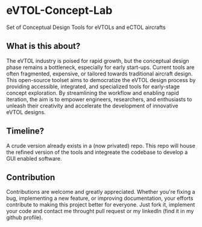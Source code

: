 # eVTOL-Concept-Lab
Set of Conceptual Design Tools for eVTOLs and eCTOL aircrafts

## What is this about?
The eVTOL industry is poised for rapid growth, but the conceptual design phase remains a bottleneck, especially for early start-ups. Current tools are often fragmented, expensive, or tailored towards traditional aircraft design. This open-source toolset aims to democratize the eVTOL design process by providing accessible, integrated, and specialized tools for early-stage concept exploration. By streamlining the workflow and enabling rapid iteration, the aim is to empower engineers, researchers, and enthusiasts to unleash their creativity and accelerate the development of innovative eVTOL designs.

## Timeline?
A crude version already exists in a (now privated) repo. This repo will house the refined version of the tools and integreate the codebase to develop a GUI enabled software.

## Contribution
Contributions are welcome and greatly appreciated. Whether you're fixing a bug, implementing a new feature, or improving documentation, your efforts contribute to making this project better for everyone. Just fork it, implement your code and contact me throught pull request or my linkedIn (find it in my github profile).
